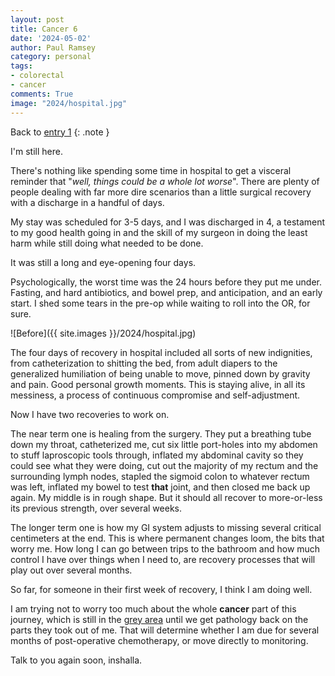 ```yaml
---
layout: post
title: Cancer 6
date: '2024-05-02'
author: Paul Ramsey
category: personal
tags:
- colorectal
- cancer
comments: True
image: "2024/hospital.jpg"
---
```


Back to [entry 1](/2024/04/cancer1.html)
{: .note }

I'm still here.

There's nothing like spending some time in hospital to get a visceral reminder that "*well, things could be a whole lot worse*". There are plenty of people dealing with far more dire scenarios than a little surgical recovery with a discharge in a handful of days. 

My stay was scheduled for 3-5 days, and I was discharged in 4, a testament to my good health going in and the skill of my surgeon in doing the least harm while still doing what needed to be done. 

It was still a long and eye-opening four days.

Psychologically, the worst time was the 24 hours before they put me under. Fasting, and hard antibiotics, and bowel prep, and anticipation, and an early start. I shed some tears in the pre-op while waiting to roll into the OR, for sure.

![Before]({{ site.images }}/2024/hospital.jpg)

The four days of recovery in hospital included all sorts of new indignities, from catheterization to shitting the bed, from adult diapers to the generalized humiliation of being unable to move, pinned down by gravity and pain. Good personal growth moments. This is staying alive, in all its messiness, a process of continuous compromise and self-adjustment.

Now I have two recoveries to work on.

The near term one is healing from the surgery. They put a breathing tube down my throat, catheterized me, cut six little port-holes into my abdomen to stuff laproscopic tools through, inflated my abdominal cavity so they could see what they were doing, cut out the majority of my rectum and the surrounding lymph nodes, stapled the sigmoid colon to whatever rectum was left, inflated my bowel to test **that** joint, and then closed me back up again. My middle is in rough shape. But it should all recover to more-or-less its previous strength, over several weeks.

The longer term one is how my GI system adjusts to missing several critical centimeters at the end. This is where permanent changes loom, the bits that worry me. How long I can go between trips to the bathroom and how much control I have over things when I need to, are recovery processes that will play out over several months. 

So far, for someone in their first week of recovery, I think I am doing well.

I am trying not to worry too much about the whole **cancer** part of this journey, which is still in the [grey area](2024/04/cancer2.html) until we get pathology back on the parts they took out of me. That will determine whether I am due for several months of post-operative chemotherapy, or move directly to monitoring.

Talk to you again soon, inshalla.


